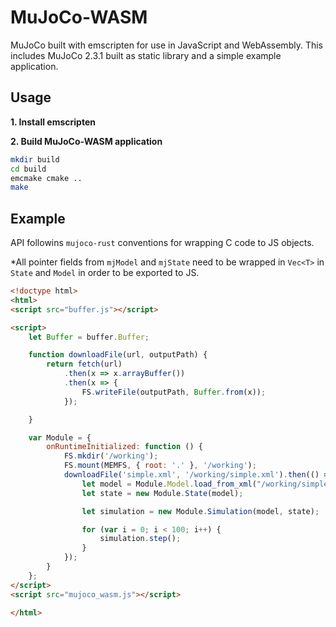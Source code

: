 # MuJoCo-WASM

MuJoCo built with emscripten for use in JavaScript and WebAssembly. This includes MuJoCo 2.3.1 built as static library and a simple example application.

## Usage

**1. Install emscripten**

**2. Build MuJoCo-WASM application**

```bash
mkdir build
cd build
emcmake cmake ..
make
```

## Example

API followins `mujoco-rust` conventions for wrapping C code to JS objects. 

*All pointer fields from `mjModel` and `mjState` need to be wrapped in `Vec<T>` in `State` and `Model` in order to be exported to JS.

```html
<!doctype html>
<html>
<script src="buffer.js"></script>

<script>
    let Buffer = buffer.Buffer;

    function downloadFile(url, outputPath) {
        return fetch(url)
            .then(x => x.arrayBuffer())
            .then(x => {
                FS.writeFile(outputPath, Buffer.from(x));
            });

    }

    var Module = {
        onRuntimeInitialized: function () {
            FS.mkdir('/working');
            FS.mount(MEMFS, { root: '.' }, '/working');
            downloadFile('simple.xml', '/working/simple.xml').then(() => {
                let model = Module.Model.load_from_xml("/working/simple.xml");
                let state = new Module.State(model);

                let simulation = new Module.Simulation(model, state);

                for (var i = 0; i < 100; i++) {
                    simulation.step();
                }
            });
        }
    };
</script>
<script src="mujoco_wasm.js"></script>

</html>
```

